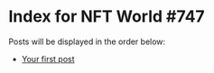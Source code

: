 # Index for NFT World #747
Posts will be displayed in the order below:

- [Your first post](./001-first.md)

